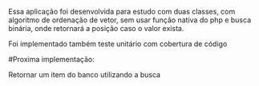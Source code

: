 Essa aplicação foi desenvolvida para estudo com duas classes, com algoritmo de ordenação de vetor, sem usar função nativa do php e busca binária, 
onde retornará a posição caso o valor exista.

Foi implementado também teste unitário com cobertura de código 

#Proxima implementação:

Retornar um item do banco utilizando a busca
